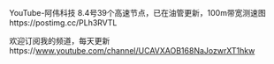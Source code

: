 YouTube-阿伟科技
8.4号39个高速节点，已在油管更新，100m带宽测速图https://postimg.cc/PLh3RVTL

欢迎订阅我的频道，每天更新https://www.youtube.com/channel/UCAVXAOB168NaJozwrXT1hkw
  

